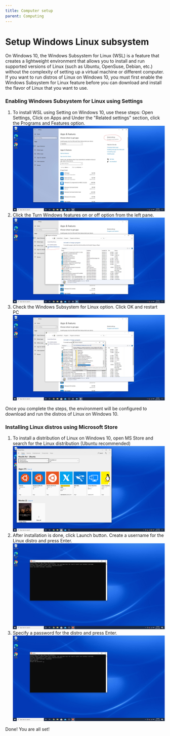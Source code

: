```yaml
---
title: Computer setup
parent: Computing
---
```


<!-- ## Setup a new workstation -->

# Setup Windows Linux subsystem
On Windows 10, the Windows Subsystem for Linux (WSL) is a feature that creates a lightweight environment that allows you to install and run supported versions of Linux (such as Ubuntu, OpenSuse, Debian, etc.) without the complexity of setting up a virtual machine or different computer.
If you want to run distros of Linux on Windows 10, you must first enable the Windows Subsystem for Linux feature before you can download and install the flavor of Linux that you want to use.

### Enabling Windows Subsystem for Linux using Settings

1. To install WSL using Setting on Windows 10, use these steps:
Open Settings, Click on Apps and Under the "Related settings" section, click the Programs and Features option.
![W10 settings](.././Screenshots/W10_settings.jpg)
2.  Click the Turn Windows features on or off option from the left pane.
![Win features](.././Screenshots/Win_features.jpg)
3.  Check the Windows Subsystem for Linux option. Click OK and restart PC
![Win WLS](.././Screenshots/Win_WLS.jpg)

Once you complete the steps, the environment will be configured to download and run the distros of Linux on Windows 10.

### Installing Linux distros using Microsoft Store
1.  To install a distribution of Linux on Windows 10, open MS Store and search for the Linux distribution (Ubuntu recommended)
![MS Store](.././Screenshots/MS_Store.png)
2.  After installation is done, click Launch button. Create a username for the Linux distro and press Enter. 
![Username](.././Screenshots/USERName.png)
3.  Specify a password for the distro and press Enter.
![Pass](.././Screenshots/Passw.png)

Done! You are all set!